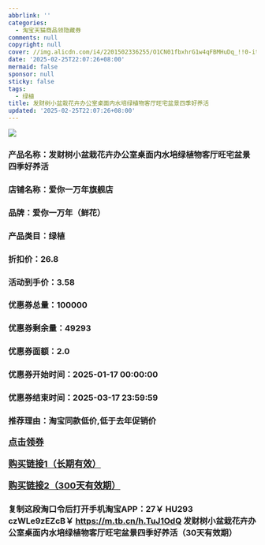 ```yaml
---
abbrlink: ''
categories:
  - 淘宝天猫商品领隐藏券
comments: null
copyright: null
cover: //img.alicdn.com/i4/2201502336255/O1CN01fbxhrG1w4qFBMHuDq_!!0-item_pic.jpg
date: '2025-02-25T22:07:26+08:00'
mermaid: false
sponsor: null
sticky: false
tags:
  - 绿植
title: 发财树小盆栽花卉办公室桌面内水培绿植物客厅旺宅盆景四季好养活
updated: '2025-02-25T22:07:26+08:00'
--- 
```


![](//img.alicdn.com/i4/2201502336255/O1CN01fbxhrG1w4qFBMHuDq_!!0-item_pic.jpg)

### 产品名称：发财树小盆栽花卉办公室桌面内水培绿植物客厅旺宅盆景四季好养活
### 店铺名称：爱你一万年旗舰店
### 品牌：爱你一万年（鲜花）
### 产品类目：绿植
### 折扣价：26.8
### 活动到手价：3.58
### 优惠券总量：100000
### 优惠券剩余量：49293
### 优惠券面额：2.0
### 优惠券开始时间：2025-01-17 00:00:00	
### 优惠券结束时间：2025-03-17 23:59:59	
### 推荐理由：淘宝同款低价,低于去年促销价

<p style="font-size: 18px; font-weight: bold;">
  <a href="这款商品太牛了！销售太火爆以至于没有设置" target="_blank">点击领券</a>
</p>
<p style="font-size: 18px; font-weight: bold;">
  <a href="https://s.click.taobao.com/t?e=m%3D2%26s%3DHCkcaK03vo9w4vFB6t2Z2ueEDrYVVa64K7Vc7tFgwiHjf2vlNIV67uW8xal2bDKcwSB8%2FImevID3ID%2FV1RqsF4wnCJeELi4I%2FIEn%2BS1IjHAB0ghlTd7WlZVm%2FOAUUFw71qrpxiwMoCNxc1AtbZGVS%2BBgZ%2BD7dKVkqwXc3U6gzjnNEPXytV9ALtCLThlbPuuZLb93Df8fOziSmfTNyT1UJnB74ligdgv7DGSNLX%2BysscPNPYG0IMZNDgi8TDyIk4Ip8OL3FwShpC0zvIVVx%2BPc2%2F51BzEHetfxglKFrfPmkzWkDrHeTN8z3d1rCfr4K9PqpdYBjCFTJWiZ%2BQMlGz6FQ%3D%3D" target="_blank">购买链接1（长期有效）</a>
</p>
<p style="font-size: 18px; font-weight: bold;">
  <a href="https://s.click.taobao.com/gagXVNs" target="_blank">购买链接2（300天有效期）</a>
</p>

### 复制这段淘口令后打开手机淘宝APP：27￥ HU293 czWLe9zEZcB￥ https://m.tb.cn/h.TuJ1OdQ  发财树小盆栽花卉办公室桌面内水培绿植物客厅旺宅盆景四季好养活（30天有效期）
